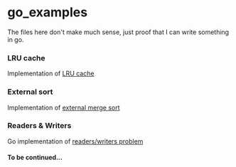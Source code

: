 # go_examples
The files here don't make much sense, just proof that I can write something in go.

### LRU cache
Implementation of [LRU cache](https://en.wikipedia.org/wiki/Cache_replacement_policies#Least_recently_used_(LRU))

### External sort
Implementation of [external merge sort](https://en.wikipedia.org/wiki/External_sorting)

### Readers & Writers
Go implementation of [readers/writers problem](https://en.wikipedia.org/wiki/Readers%E2%80%93writers_problem)

#### To be continued...

